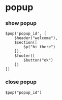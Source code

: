# popup


### show popup
```
$pop('popup_id', [
    $header("welcome"),
    $section([
        $p("hi there")
    ]),
    $footer([
        $button("ok")
    ])
])

```

### close popup
```
$pop("popup_id")
```